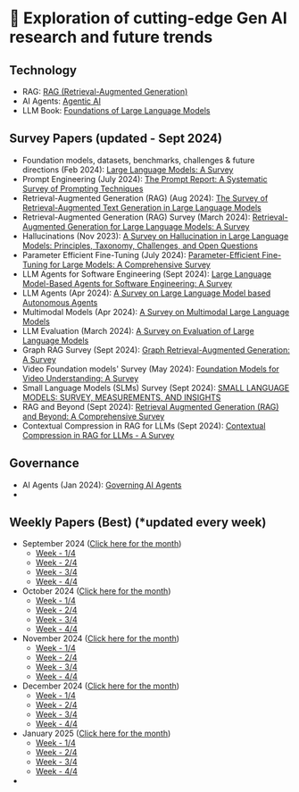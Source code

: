 # 🔮 Exploration of cutting-edge Gen AI research and future trends

## Technology 
  - RAG: [RAG (Retrieval-Augmented Generation)](https://github.com/SrGrace/generative-ai-compass/blob/main/research_and_future_trends/rag_papers.md)
  - AI Agents: [Agentic AI](https://github.com/SrGrace/generative-ai-compass/blob/main/research_and_future_trends/agentic_ai_papers.md)
  - LLM Book: [Foundations of Large Language Models](https://arxiv.org/pdf/2501.09223)

## Survey Papers (updated - Sept 2024)
  - Foundation models, datasets, benchmarks, challenges & future directions (Feb 2024): [Large Language Models: A Survey](https://arxiv.org/pdf/2402.06196)
  - Prompt Engineering (July 2024): [The Prompt Report: A Systematic Survey of Prompting Techniques](https://arxiv.org/pdf/2406.06608)
  - Retrieval-Augmented Generation (RAG) (Aug 2024): [The Survey of Retrieval-Augmented Text Generation in Large
Language Models](https://arxiv.org/pdf/2404.10981)
  - Retrieval-Augmented Generation (RAG) Survey (March 2024): [Retrieval-Augmented Generation for Large Language Models: A Survey](https://arxiv.org/pdf/2312.10997)
  - Hallucinations (Nov 2023): [A Survey on Hallucination in Large Language Models:
Principles, Taxonomy, Challenges, and Open Questions](https://arxiv.org/pdf/2311.05232)
  - Parameter Efficient Fine-Tuning (July 2024): [Parameter-Efficient Fine-Tuning for Large Models: A Comprehensive Survey](https://arxiv.org/pdf/2403.14608)
  - LLM Agents for Software Engineering (Sept 2024): [Large Language Model-Based Agents for Software Engineering: A Survey](https://arxiv.org/pdf/2409.02977)
  - LLM Agents (Apr 2024): [A Survey on Large Language Model based Autonomous Agents](https://arxiv.org/pdf/2308.11432)
  - Multimodal Models (Apr 2024): [A Survey on Multimodal Large Language Models](https://arxiv.org/pdf/2306.13549)
  - LLM Evaluation (March 2024): [A Survey on Evaluation of Large Language Models](https://dl.acm.org/doi/pdf/10.1145/3641289)
  - Graph RAG Survey (Sept 2024): [Graph Retrieval-Augmented Generation: A Survey](https://www.arxiv.org/pdf/2408.08921)
  - Video Foundation models' Survey (May 2024): [Foundation Models for Video Understanding: A Survey](https://arxiv.org/pdf/2405.03770)
  - Small Language Models (SLMs) Survey (Sept 2024): [SMALL LANGUAGE MODELS: SURVEY, MEASUREMENTS, AND INSIGHTS](https://arxiv.org/pdf/2409.15790)
  - RAG and Beyond (Sept 2024): [Retrieval Augmented Generation (RAG) and Beyond: A Comprehensive Survey](https://arxiv.org/pdf/2409.14924v1)
  - Contextual Compression in RAG for LLMs (Sept 2024): [Contextual Compression in RAG for LLMs - A Survey](https://arxiv.org/pdf/2409.13385)

## Governance
  - AI Agents (Jan 2024): [Governing AI Agents](https://arxiv.org/pdf/2501.07913)
  - 

## Weekly Papers (Best) (*updated every week)
  - September 2024 ([Click here for the month](https://github.com/SrGrace/generative-ai-compass/blob/main/research_and_future_trends/september-2024.md))
    - [Week - 1/4](https://github.com/SrGrace/generative-ai-compass/blob/main/research_and_future_trends/september-2024.md#week-14)
    - [Week - 2/4](https://github.com/SrGrace/generative-ai-compass/blob/main/research_and_future_trends/september-2024.md#week-24)
    - [Week - 3/4](https://github.com/SrGrace/generative-ai-compass/blob/main/research_and_future_trends/september-2024.md#week-34) 
    - [Week - 4/4](https://github.com/SrGrace/generative-ai-compass/blob/main/research_and_future_trends/september-2024.md#week-44)
  - October 2024 ([Click here for the month](https://github.com/SrGrace/generative-ai-compass/blob/main/research_and_future_trends/october-2024.md))
    - [Week - 1/4](https://github.com/SrGrace/generative-ai-compass/blob/main/research_and_future_trends/october-2024.md#week-14)
    - [Week - 2/4](https://github.com/SrGrace/generative-ai-compass/blob/main/research_and_future_trends/october-2024.md#week-24) 
    - [Week - 3/4](https://github.com/SrGrace/generative-ai-compass/blob/main/research_and_future_trends/october-2024.md#week-34)
    - [Week - 4/4](https://github.com/SrGrace/generative-ai-compass/blob/main/research_and_future_trends/october-2024.md#week-44)
  - November 2024 ([Click here for the month](https://github.com/SrGrace/generative-ai-compass/blob/main/research_and_future_trends/november-2024.md))
    - [Week - 1/4](https://github.com/SrGrace/generative-ai-compass/blob/main/research_and_future_trends/november-2024.md#week-14)
    - [Week - 2/4](https://github.com/SrGrace/generative-ai-compass/blob/main/research_and_future_trends/november-2024.md#week-24) 
    - [Week - 3/4](https://github.com/SrGrace/generative-ai-compass/blob/main/research_and_future_trends/november-2024.md#week-34)
    - [Week - 4/4](https://github.com/SrGrace/generative-ai-compass/blob/main/research_and_future_trends/november-2024.md#week-44)
  - December 2024 ([Click here for the month](https://github.com/SrGrace/generative-ai-compass/blob/main/research_and_future_trends/december-2024.md))
    - [Week - 1/4](https://github.com/SrGrace/generative-ai-compass/blob/main/research_and_future_trends/december-2024.md#week-14)
    - [Week - 2/4](https://github.com/SrGrace/generative-ai-compass/blob/main/research_and_future_trends/december-2024.md#week-24) 
    - [Week - 3/4](https://github.com/SrGrace/generative-ai-compass/blob/main/research_and_future_trends/december-2024.md#week-34)
    - [Week - 4/4](https://github.com/SrGrace/generative-ai-compass/blob/main/research_and_future_trends/december-2024.md#week-44)
  - January 2025 ([Click here for the month](https://github.com/SrGrace/generative-ai-compass/blob/main/research_and_future_trends/january-2025.md))
    - [Week - 1/4](https://github.com/SrGrace/generative-ai-compass/blob/main/research_and_future_trends/january-2025.md#week-14)
    - [Week - 2/4](https://github.com/SrGrace/generative-ai-compass/blob/main/research_and_future_trends/january-2025.md#week-24) 
    - [Week - 3/4](https://github.com/SrGrace/generative-ai-compass/blob/main/research_and_future_trends/january-2025.md#week-34)
    - [Week - 4/4](https://github.com/SrGrace/generative-ai-compass/blob/main/research_and_future_trends/january-2025.md#week-44)
  - 
      

